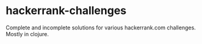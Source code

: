 hackerrank-challenges
=====================

Complete and incomplete solutions for various hackerrank.com challenges. Mostly in clojure.
